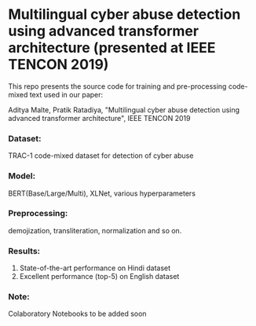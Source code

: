 # Multilingual cyber abuse detection using advanced transformer architecture (presented at IEEE TENCON 2019)

This repo presents the source code for training and pre-processing code-mixed text used in our paper:

Aditya Malte, Pratik Ratadiya, "Multilingual cyber abuse detection using advanced transformer architecture",
IEEE TENCON 2019

### Dataset: 
TRAC-1 code-mixed dataset for detection of cyber abuse
### Model:
BERT(Base/Large/Multi), XLNet, various hyperparameters
### Preprocessing: 
demojization, transliteration, normalization and so on.

### Results:
  1) State-of-the-art performance on Hindi dataset
  2) Excellent performance (top-5) on English dataset

### Note:
Colaboratory Notebooks to be added soon
